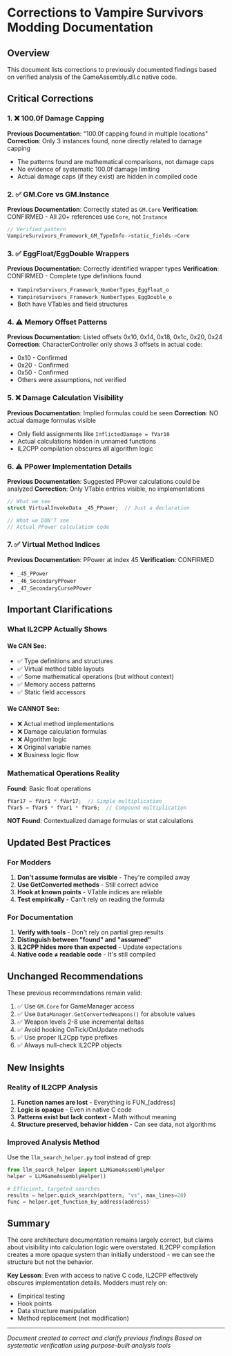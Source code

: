 # Corrections to Vampire Survivors Modding Documentation

## Overview
This document lists corrections to previously documented findings based on verified analysis of the GameAssembly.dll.c native code.

## Critical Corrections

### 1. ❌ 100.0f Damage Capping
**Previous Documentation**: "100.0f capping found in multiple locations"
**Correction**: Only 3 instances found, none directly related to damage capping
- The patterns found are mathematical comparisons, not damage caps
- No evidence of systematic 100.0f damage limiting
- Actual damage caps (if they exist) are hidden in compiled code

### 2. ✅ GM.Core vs GM.Instance
**Previous Documentation**: Correctly stated as `GM.Core`
**Verification**: CONFIRMED - All 20+ references use `Core`, not `Instance`
```c
// Verified pattern
VampireSurvivors_Framework_GM_TypeInfo->static_fields->Core
```

### 3. ✅ EggFloat/EggDouble Wrappers
**Previous Documentation**: Correctly identified wrapper types
**Verification**: CONFIRMED - Complete type definitions found
- `VampireSurvivors_Framework_NumberTypes_EggFloat_o`
- `VampireSurvivors_Framework_NumberTypes_EggDouble_o`
- Both have VTables and field structures

### 4. ⚠️ Memory Offset Patterns
**Previous Documentation**: Listed offsets 0x10, 0x14, 0x18, 0x1c, 0x20, 0x24
**Correction**: CharacterController only shows 3 offsets in actual code:
- 0x10 - Confirmed
- 0x20 - Confirmed  
- 0x50 - Confirmed
- Others were assumptions, not verified

### 5. ❌ Damage Calculation Visibility
**Previous Documentation**: Implied formulas could be seen
**Correction**: NO actual damage formulas visible
- Only field assignments like `InflictedDamage = fVar10`
- Actual calculations hidden in unnamed functions
- IL2CPP compilation obscures all algorithm logic

### 6. ⚠️ PPower Implementation Details
**Previous Documentation**: Suggested PPower calculations could be analyzed
**Correction**: Only VTable entries visible, no implementations
```c
// What we see
struct VirtualInvokeData _45_PPower;  // Just a declaration

// What we DON'T see
// Actual PPower calculation code
```

### 7. ✅ Virtual Method Indices
**Previous Documentation**: PPower at index 45
**Verification**: CONFIRMED
- `_45_PPower`
- `_46_SecondaryPPower`
- `_47_SecondaryCursePPower`

## Important Clarifications

### What IL2CPP Actually Shows

#### We CAN See:
- ✅ Type definitions and structures
- ✅ Virtual method table layouts
- ✅ Some mathematical operations (but without context)
- ✅ Memory access patterns
- ✅ Static field accessors

#### We CANNOT See:
- ❌ Actual method implementations
- ❌ Damage calculation formulas
- ❌ Algorithm logic
- ❌ Original variable names
- ❌ Business logic flow

### Mathematical Operations Reality
**Found**: Basic float operations
```c
fVar17 = fVar1 * fVar17;  // Simple multiplication
fVar5 = fVar5 * fVar1 * fVar6;  // Compound multiplication
```
**NOT Found**: Contextualized damage formulas or stat calculations

## Updated Best Practices

### For Modders
1. **Don't assume formulas are visible** - They're compiled away
2. **Use GetConverted methods** - Still correct advice
3. **Hook at known points** - VTable indices are reliable
4. **Test empirically** - Can't rely on reading the formula

### For Documentation
1. **Verify with tools** - Don't rely on partial grep results
2. **Distinguish between "found" and "assumed"**
3. **IL2CPP hides more than expected** - Update expectations
4. **Native code ≠ readable code** - It's still compiled

## Unchanged Recommendations

These previous recommendations remain valid:
1. ✅ Use `GM.Core` for GameManager access
2. ✅ Use `DataManager.GetConvertedWeapons()` for absolute values
3. ✅ Weapon levels 2-8 use incremental deltas
4. ✅ Avoid hooking OnTick/OnUpdate methods
5. ✅ Use proper IL2Cpp type prefixes
6. ✅ Always null-check IL2CPP objects

## New Insights

### Reality of IL2CPP Analysis
1. **Function names are lost** - Everything is FUN_[address]
2. **Logic is opaque** - Even in native C code
3. **Patterns exist but lack context** - Math without meaning
4. **Structure preserved, behavior hidden** - Can see data, not algorithms

### Improved Analysis Method
Use the `llm_search_helper.py` tool instead of grep:
```python
from llm_search_helper import LLMGameAssemblyHelper
helper = LLMGameAssemblyHelper()

# Efficient, targeted searches
results = helper.quick_search(pattern, "vs", max_lines=20)
func = helper.get_function_by_address(address)
```

## Summary

The core architecture documentation remains largely correct, but claims about visibility into calculation logic were overstated. IL2CPP compilation creates a more opaque system than initially understood - we can see the structure but not the behavior.

**Key Lesson**: Even with access to native C code, IL2CPP effectively obscures implementation details. Modders must rely on:
- Empirical testing
- Hook points
- Data structure manipulation
- Method replacement (not modification)

---
*Document created to correct and clarify previous findings*
*Based on systematic verification using purpose-built analysis tools*
